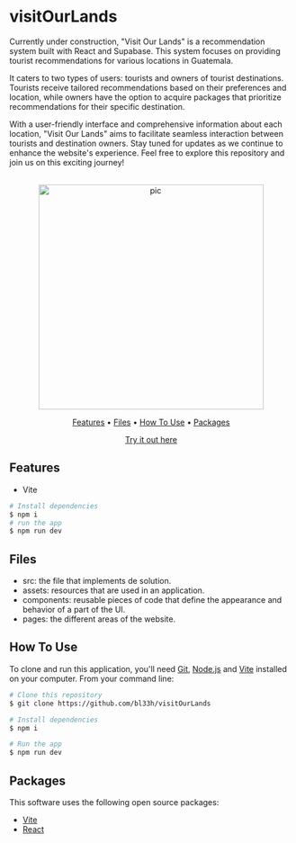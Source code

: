 # visitOurLands
Currently under construction, "Visit Our Lands" is a recommendation system built with React and Supabase. This system focuses on providing tourist recommendations for various locations in Guatemala.

It caters to two types of users: tourists and owners of tourist destinations. Tourists receive tailored recommendations based on their preferences and location, while owners have the option to acquire packages that prioritize recommendations for their specific destination.

With a user-friendly interface and comprehensive information about each location, "Visit Our Lands" aims to facilitate seamless interaction between tourists and destination owners. Stay tuned for updates as we continue to enhance the website's experience. Feel free to explore this repository and join us on this exciting journey!

<p align="center">
  <br>
  <img src="https://i.imgur.com/NUIECyb.png" alt="pic" width="400">
  <br>
</p>
<p align="center" >
  <a href="#features">Features</a> •
  <a href="#Files">Files</a> •
  <a href="#how-to-use">How To Use</a> •
  <a href="#packages">Packages</a>   
</p>
<p align="center" >
<a href="https://visitourlands.netlify.app/">Try it out here</a> 
</p>

## Features

* Vite
```bash
# Install dependencies
$ npm i
# run the app
$ npm run dev
```

## Files

- src: the file that implements de solution.
- assets: resources that are used in an application.
- components: reusable pieces of code that define the appearance and behavior of a part of the UI.
- pages: the different areas of the website.


## How To Use

To clone and run this application, you'll need [Git](https://git-scm.com), [Node.js](https://nodejs.org/en) and [Vite](https://vitejs.dev/) installed on your computer. From your command line:

```bash
# Clone this repository
$ git clone https://github.com/bl33h/visitOurLands

# Install dependencies
$ npm i

# Run the app
$ npm run dev
```

## Packages

This software uses the following open source packages:

- [Vite](https://vitejs.dev/)
- [React](https://reactjs.org/)
